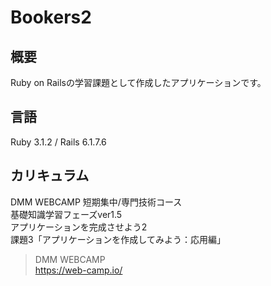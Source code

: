 # Bookers2

## 概要
Ruby on Railsの学習課題として作成したアプリケーションです。

## 言語
Ruby 3.1.2 / Rails 6.1.7.6

## カリキュラム
DMM WEBCAMP 短期集中/専門技術コース <br>
基礎知識学習フェーズver1.5 <br>
アプリケーションを完成させよう2 <br>
課題3「アプリケーションを作成してみよう：応用編」
> DMM WEBCAMP<br>
> https://web-camp.io/